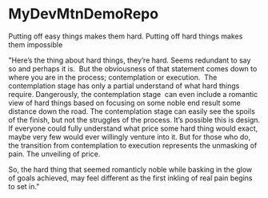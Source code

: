 # MyDevMtnDemoRepo

Putting off easy things makes them hard. Putting off hard things makes them impossible

"Here’s the thing about hard things, they’re hard. Seems redundant to say so and perhaps it is.  But the obviousness of that statement comes down to where you are in the process; contemplation or execution.  The contemplation stage has only a partial understand of what hard things require. Dangerously, the contemplation stage  can even include a romantic view of hard things based on focusing on some noble end result some distance down the road. The contemplation stage can easily see the spoils of the finish, but not the struggles of the process. It’s possible this is design. If everyone could fully understand what price some hard thing would exact, maybe very few would ever willingly venture into it. But for those who do, the transition from contemplation to execution represents the unmasking of pain. The unveiling of price.

So, the hard thing that seemed romanticly noble while basking in the glow of goals achieved, may feel different as the first inkling of real pain begins to set in."
